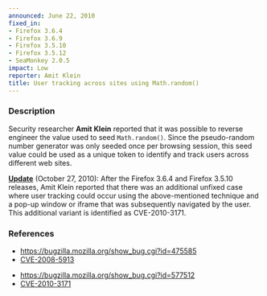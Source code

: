 ```yaml
---
announced: June 22, 2010
fixed_in:
- Firefox 3.6.4
- Firefox 3.6.9
- Firefox 3.5.10
- Firefox 3.5.12
- SeaMonkey 2.0.5
impact: Low
reporter: Amit Klein
title: User tracking across sites using Math.random()
---
```


<h3>Description</h3>

<p>Security researcher <strong>Amit Klein</strong> reported that it
was possible to reverse engineer the value used to
seed <code>Math.random()</code>.  Since the pseudo-random number
generator was only seeded once per browsing session, this seed value
could be used as a unique token to identify and track users across
different web sites.</p>

<p><u><b>Update</b></u> (October 27, 2010): After the Firefox 3.6.4
and Firefox 3.5.10 releases, Amit Klein reported that there was an
additional unfixed case where user tracking could occur using the
above-mentioned technique and a pop-up window or iframe that was
subsequently navigated by the user.  This additional variant is
identified as CVE-2010-3171.</p>

<h3>References</h3>

<ul>
  <li><a href="https://bugzilla.mozilla.org/show_bug.cgi?id=475585">https://bugzilla.mozilla.org/show_bug.cgi?id=475585</a></li>
  <li><a class="ex-ref" href="http://cve.mitre.org/cgi-bin/cvename.cgi?name=CVE-2008-5913">CVE-2008-5913</a></li>
</ul>

<ul>
  <li><a href="https://bugzilla.mozilla.org/show_bug.cgi?id=577512">https://bugzilla.mozilla.org/show_bug.cgi?id=577512</a></li>
  <li><a class="ex-ref" href="http://cve.mitre.org/cgi-bin/cvename.cgi?name=CVE-2010-3171">CVE-2010-3171</a></li>
</ul>




